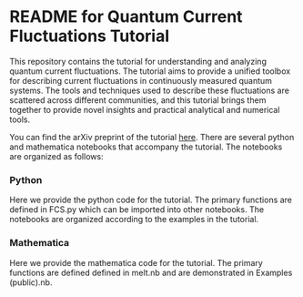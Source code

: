 # README for Quantum Current Fluctuations Tutorial

This repository contains the tutorial for understanding and analyzing quantum current fluctuations. The tutorial aims to provide a unified toolbox for describing current fluctuations in continuously measured quantum systems. The tools and techniques used to describe these fluctuations are scattered across different communities, and this tutorial brings them together to provide novel insights and practical analytical and numerical tools.

You can find the arXiv preprint of the tutorial [here](https://arxiv.org/abs/2303.04270). There are several python and mathematica notebooks that accompany the tutorial. The notebooks are organized as follows:

### Python 
Here we provide the python code for the tutorial. The primary functions are defined in FCS.py which can be imported into other notebooks. The notebooks are organized according to the examples in the tutorial. 

### Mathematica
Here we provide the mathematica code for the tutorial. The primary functions are defined defined in melt.nb and are demonstrated in Examples (public).nb.

